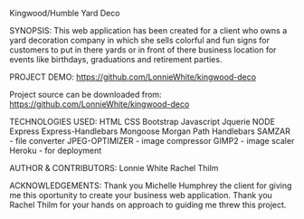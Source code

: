 Kingwood/Humble Yard Deco

SYNOPSIS:
This web application has been created for a client who owns a yard decoration company in which she sells colorful and fun signs for customers to put in there yards or in front of there business location for events like birthdays, graduations and retirement parties. 

PROJECT DEMO:
https://github.com/LonnieWhite/kingwood-deco


Project source can be downloaded from:
https://github.com/LonnieWhite/kingwood-deco

TECHNOLOGIES USED:
HTML
CSS
Bootstrap
Javascript
Jquerie
NODE
Express
Express-Handlebars
Mongoose
Morgan
Path
Handlebars
SAMZAR - file converter
JPEG-OPTIMIZER - image compressor
GIMP2 - image scaler
Heroku - for deployment



AUTHOR & CONTRIBUTORS:
Lonnie White
Rachel Thilm

ACKNOWLEDGEMENTS:
Thank you Michelle Humphrey the client for giving me this oportunity to create your business web application.
Thank you Rachel Thilm for your hands on approach to guiding me threw this project.
